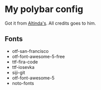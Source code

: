 # My polybar config
Got it from [Altinda's](https://github.com/altindas/dots). All credits goes to him.

## Fonts

* otf-san-francisco
* otf-font-awesome-5-free
* ttf-fira-code
* ttf-iosevka
* siji-git
* otf-font-awesome-5
* noto-fonts
